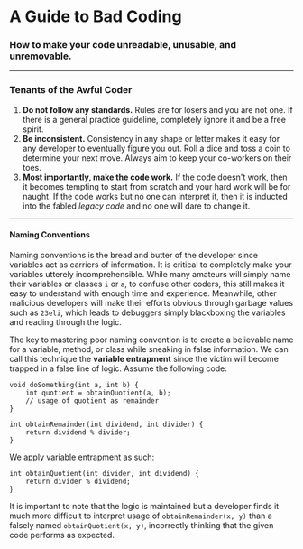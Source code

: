 # A Guide to Bad Coding
### How to make your code unreadable, unusable, and unremovable.
---
### Tenants of the Awful Coder
1. **Do not follow any standards.** Rules are for losers and you are not one. If there is a general practice guideline, completely ignore it and be a free spirit. 
2. **Be inconsistent.** Consistency in any shape or letter makes it easy for any developer to eventually figure you out. Roll a dice and toss a coin to determine your next move. Always aim to keep your co-workers on their toes. 
3. **Most importantly, make the code work.** If the code doesn't work, then it becomes tempting to start from scratch and your hard work will be for naught. If the code works but no one can interpret it, then it is inducted into the fabled *legacy code* and no one will dare to change it.
---
#### Naming Conventions
Naming conventions is the bread and butter of the developer since variables act as carriers of information. It is critical to completely make your variables utterely incomprehensible. While many amateurs will simply name their variables or classes `i` or `a`, to confuse other coders, this still makes it easy to understand with enough time and experience. Meanwhile, other malicious developers will make their efforts obvious through garbage values such as `23eli`, which leads to debuggers simply blackboxing the variables and reading through the logic. 

The key to mastering poor naming convention is to create a believable name for a variable, method, or class while sneaking in false information. We can call this technique the **variable entrapment** since the victim will become trapped in a false line of logic. 
Assume the following code:
```
void doSomething(int a, int b) {
    int quotient = obtainQuotient(a, b);
    // usage of quotient as remainder
}
```
```
int obtainRemainder(int dividend, int divider) {
    return dividend % divider;
}
```
We apply variable entrapment as such:
```
int obtainQuotient(int divider, int dividend) {
    return divider % dividend;
}
```
It is important to note that the logic is maintained but a developer finds it much more difficult to interpret usage of `obtainRemainder(x, y)` than a falsely named `obtainQuotient(x, y)`, incorrectly thinking that the given code performs as expected. 
